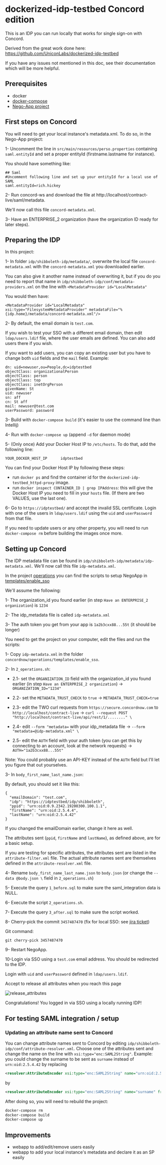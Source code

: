 # dockerized-idp-testbed Concord edition

This is an IDP you can run locally that works for single sign-on with Concord.

Derived from the great work done here: https://github.com/UniconLabs/dockerized-idp-testbed

If you have any issues not mentioned in this doc, see their documentation which will be more helpful.


## Prerequisites

- docker
- [docker-compose](https://docs.docker.com/compose/install/)
- [Nego-App project](https://github.com/WitchBird/Negotiation-App)


## First steps on Concord

You will need to get your local instance's metadata.xml. To do so, in the Nego-App project:

1- Uncomment the line in `src/main/resources/perso.properties` containing `saml.entityId` and set a proper entityId (firstname.lastname for instance). 

You should have something like:

```
## Saml
#Uncomment following line and set up your entityId for a local use of SAML
saml.entityId=rich.hickey
```

2- Run concord-ws and download the file at http://localhost/contract-live/saml/metadata.

We'll now call this file `concord-metadata.xml`.

3- Have an ENTERPRISE_2 organization (have the organization ID ready for later steps).


## Preparing the IDP

In this project:

1- In folder `idp/shibboleth-idp/metadata/`, overwrite the local file `concord-metadata.xml` with the `concord-metadata.xml` you downloaded earlier.
 
You can also give it another name instead of overwriting it, 
but if you do you need to report that name in `idp/shibboleth-idp/conf/metadata-providers.xml` on the line with `<MetadataProvider id="LocalMetadata"`

You would then have:
```
<MetadataProvider id="LocalMetadata"  xsi:type="FilesystemMetadataProvider" metadataFile="%{idp.home}/metadata/concord-metadata.xml"/>
```

2- By default, the email domain is `test.com`.

If you wish to test your SSO with a different email domain, then edit `ldap/users.ldif` file, where the user emails are defined. 
You can also add users there if you wish.

If you want to add users, you can copy an existing user but you have to change both `uid` fields and the `mail` field.
Example:
```
dn: uid=newuser,ou=People,dc=idptestbed
objectClass: organizationalPerson
objectClass: person
objectClass: top
objectClass: inetOrgPerson
givenName: St
uid: newuser
sn: aff
cn: St aff
mail: newuser@test.com
userPassword: password
```

3- Build with `docker-compose build` (it's easier to use the command line than Intellij)

4- Run with `docker-compose up` (append `-d` for daemon mode)

5- (Only once) Add your Docker Host IP to `/etc/hosts`. To do that, add the following line:

```
YOUR_DOCKER_HOST_IP      idptestbed
```

You can find your Docker Host IP by following these steps:

* run `docker ps` and find the container id for the `dockerized-idp-testbed_httpd-proxy` image.
* run `docker inspect CONTAINER_ID | grep IPAddress`: this will give the Docker Host IP you need to fill in your `hosts` file. 
(If there are two VALUES, use the last one).

6- Go to `https://idptestbed/` and accept the invalid SSL certificate. 
Login with one of the users in `ldap/users.ldif` using the `uid` and `userPassword` from that file.

If you need to update users or any other property, you will need to run `docker-compose rm` before building the images once more.


## Setting up Concord

The IDP metadata file can be found in `idp/shibboleth-idp/metadata/idp-metadata.xml`. 
We'll now call this file `idp-metadata.xml`.

In the project [operations](https://github.com/concordnow/operations/) you can find the scripts to setup NegoApp in [templates/enable_sso](https://github.com/concordnow/operations/tree/master/templates/enable_sso)

We'll assume the following:

1- The organization_id you found earlier (in step `Have an ENTERPRISE_2 organization`) is `1234`

2- The idp_metadata file is called `idp-metadata.xml`

3- The auth token you get from your app is `1a2b3cxx88...55t` (it should be longer)

You need to get the project on your computer, edit the files and run the scripts:

1- Copy `idp-metadata.xml` in the folder `concordnow/operations/templates/enable_sso`.

2- In `2_operations.sh`: 

  - 2.1- set the `ORGANIZATION_ID` field with the organization_id you found earlier (in step `Have an ENTERPRISE_2 organization`) -> `ORGANIZATION_ID="1234"`
  
  - 2.2- set the `METADATA_TRUST_CHECK` to `true` -> `METADATA_TRUST_CHECK=true`
  
  - 2.3- edit the TWO curl requests from `https://secure.concordnow.com` to `http://localhost/contract-live` -> `curl --request POST "http://localhost/contract-live/api/rest/1/........" \`
    
  - 2.4- edit `--form "metadata=` with your idp_metadata file -> `--form "metadata=@idp-metadata.xml" \`
  
  - 2.5- edit the `AUTH` field with your auth token (you can get this by connecting to an account, look at the network requests) -> `AUTH="1a2b3cxx88...55t"`
   
Note: You could probably use an API-KEY instead of the `AUTH` field but I'll let you figure that out yourselves.
    
3- In `body_first_name_last_name.json`:

By default, you should set it like this:

``` 
{
  "emailDomain": "test.com",
  "idp": "https://idptestbed/idp/shibboleth",
  "ppid": "urn:oid:0.9.2342.19200300.100.1.1",
  "firstName": "urn:oid:2.5.4.4",
  "lastName": "urn:oid:2.5.4.42"
}
```

If you changed the emailDomain earlier, change it here as well.

The attributes sent (`ppid`, `firstName` and `lastName`), as defined above, are for a basic setup.

If you are testing for specific attributes, the attributes sent are listed in the `attribute-filter.xml` file. 
The actual attribute names sent are themselves defined in the `attribute-resolver.xml` file. 

4- Rename `body_first_name_last_name.json` to `body.json` (or change the `--data @body.json \` field in `2_operations.sh`)

5- Execute the query `1_before.sql` to make sure the saml_integration data is NULL.

6- Execute the script `2_operations.sh`.

7- Execute the query `3_after.sql` to make sure the script worked.

8- Cherry-pick the commit `3457487470` (fix for local SSO: see [jira ticket](https://contractlive.atlassian.net/browse/CPM-6751))

Git command:

`git cherry-pick 3457487470`

9- Restart NegoApp.

10-Login via SSO using a `test.com` email address. You should be redirected to the IDP. 

Login with `uid` and `userPassword` defined in `ldap/users.ldif`.

Accept to release all attributes when you reach this page

![release_attributes](https://github.com/concordnow/dockerized-idp-testbed/raw/master/doc/idp-release-example.png "IDP login example")

Congratulations! You logged in via SSO using a locally running IDP!


## For testing SAML integration / setup

### Updating an attribute name sent to Concord

You can change attribute names sent to Concord by editing `idp/shibboleth-idp/conf/attribute-resolver.xml`. Choose one of the attributes sent
and change the name on the line with `xsi:type="enc:SAML2String"`. Example: you could change the surname to be sent as `surname` instead of `urn:oid:2.5.4.42`
by replacing

```xml
<resolver:AttributeEncoder xsi:type="enc:SAML2String" name="urn:oid:2.5.4.4" friendlyName="sn" encodeType="false" />
```

by


```xml
<resolver:AttributeEncoder xsi:type="enc:SAML2String" name="surname" friendlyName="sn" encodeType="false" />
```
After doing so, you will need to rebuild the project:

```bash
docker-compose rm
docker-compose build
docker-compose up
```


## Improvements

- webapp to add/edit/remove users easily
- webapp to add your local instance's metadata and declare it as an SP easily 
